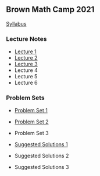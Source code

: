 Brown Math Camp 2021
--------------------

[Syllabus](out/syllabus/Math%20Camp%202021%20Syllabus.pdf)

### Lecture Notes

- [Lecture 1](out/lectures/Math%20Camp%202021%20Lecture%201%20-%20Proofs,%20Metric%20Spaces,%20Topology.pdf)
- [Lecture 2](out/lectures/Math%20Camp%202021%20Lecture%202%20-%20Sequences,%20Continuity.pdf)
- [Lecture 3](out/lectures/Math%20Camp%202021%20Lecture%203%20-%20Correspondences,%20Compactness,%20EVT.pdf)
- Lecture 4
- Lecture 5
- Lecture 6

### Problem Sets

- [Problem Set 1](out/homework/Math%20Camp%202021%20Problem%20Set%201.pdf)
- [Problem Set 2](out/homework/Math%20Camp%202021%20Problem%20Set%202.pdf)
- Problem Set 3

- [Suggested Solutions 1](out/homework/Math%20Camp%202021%20Suggested%20Solutions%201.pdf)
- Suggested Solutions 2
- Suggested Solutions 3
